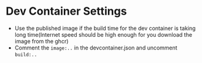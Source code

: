 # Dev Container Settings

- Use the published image if the build time for the dev container is taking long time(Internet speed should be high enough for you download the image from the ghcr)
- Comment the `image:..` in the devcontainer.json and uncomment `build:..`